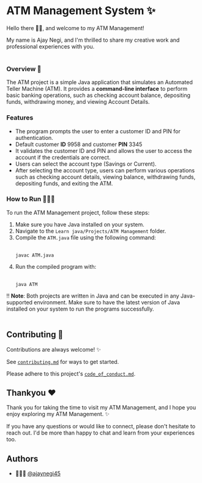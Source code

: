 # ATM Management System ✨
Hello there 👋🏻, and welcome to my ATM Management! 

My name is Ajay Negi, and I'm thrilled to share my creative work and professional experiences with you.
<br><br>

### Overview  👀

The ATM project is a simple Java application that simulates an Automated Teller Machine (ATM). It provides a **command-line interface** to perform basic banking operations, such as checking account balance, depositing funds, withdrawing money, and viewing Account Details.
<br>

### Features 
- The program prompts the user to enter a customer ID and PIN for authentication.
- Default customer **ID** 9958 and customer **PIN** 3345
- It validates the customer ID and PIN and allows the user to access the account if the credentials are correct.
- Users can select the account type (Savings or Current).
- After selecting the account type, users can perform various operations such as checking account details, viewing balance, withdrawing funds, depositing funds, and exiting the ATM.


### How to Run 🏃🏻‍♂️
To run the ATM Management project, follow these steps:
1. Make sure you have Java installed on your system.
2. Navigate to the  `Learn java/Projects/ATM Management`  folder.
3. Compile the  `ATM.java`  file using the following command:
   <br>
   <br>
   ```
   javac ATM.java
   ```
5. Run the compiled program with:
   <br>
   <br>
   ```
   java ATM
   ```

‼️ **Note**: Both projects are written in Java and can be executed in any Java-supported environment. Make sure to have the latest version of Java installed on your system to run the programs successfully.
<br><br>


## Contributing 🤗

Contributions are always welcome! ✨

See [`contributing.md`](https://github.com/ajaynegi45/Learn-Java/blob/main/ATMManagement/contributing.md) for ways to get started.

Please adhere to this project's [`code_of_conduct.md`](https://github.com/ajaynegi45/Learn-Java/blob/main/ATMManagement/code_of_conduct.md).




## Thankyou ❤️
Thank you for taking the time to visit my ATM Management, and I hope you enjoy exploring my ATM Management. ✨

If you have any questions or would like to connect, please don't hesitate to reach out. I'd be more than happy to chat and learn from your experiences too.
## Authors

- 🙍🏻‍♂️ [@ajaynegi45](https://github.com/ajaynegi45)
